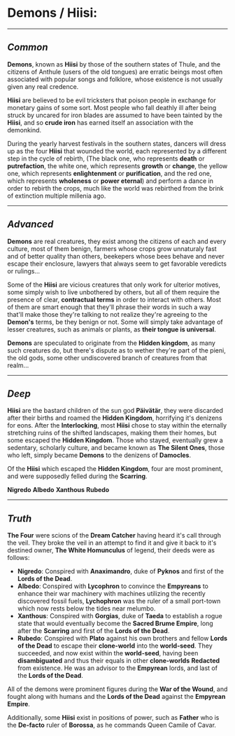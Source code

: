 # **Demons / Hiisi:**

---

## *Common*

**Demons**, known as **Hiisi** by those of the southern states of Thule, and the citizens of Anthule (users of the old tongues) are erratic beings most often associated with popular songs and folklore, whose existence is not usually given any real credence.

**Hiisi** are believed to be evil tricksters that poison people in exchange for monetary gains of some sort. Most people who fall deathly ill after being struck by uncared for iron blades are assumed to have been tainted by the **Hiisi**, and so **crude iron** has earned itself an association with the demonkind.

During the yearly harvest festivals in the southern states, dancers will dress up as the four **Hiisi** that wounded the world, each represented by a different step in the cycle of rebirth, (The black one, who represents **death** or **putrefaction**, the white one, which represents **growth** or **change**, the yellow one, which represents **enlightenment** or **purification**, and the red one, which represents **wholeness** or **power eternal**) and perform a dance in order to rebirth the crops, much like the world was rebirthed from the brink of extinction multiple millenia ago.

---

## *Advanced*

**Demons** are real creatures, they exist among the citizens of each and every culture, most of them benign, farmers whose crops grow unnaturaly fast and of better quality than others, beekepers whose bees behave and never escape their enclosure, lawyers that always seem to get favorable veredicts or rulings...

Some of the **Hiisi** are vicious creatures that only work for ulterior motives, some simply wish to live unbothered by others, but all of them require the presence of clear, **contractual terms** in order to interact with others. Most of them are smart enough that they'll phrase their words in such a way that'll make those they're talking to not realize they're agreeing to the **Demon's** terms, be they benign or not. Some will simply take advantage of lesser creatures, such as animals or plants, as **their tongue is universal**.

**Demons** are speculated to originate from the **Hidden kingdom**, as many such creatures do, but there's dispute as to wether they're part of the pieni, the old gods, some other undiscovered branch of creatures from that realm...

---

## *Deep*

**Hiisi** are the bastard children of the sun god **Päivätär**, they were discarded after their births and roamed the **Hidden Kingdom**, horrifying it's denizens for eons. After the **Interlocking**, most **Hiisi** chose to stay within the eternally stretching ruins of the shifted landscapes, making them their homes, but some escaped the **Hidden Kingdom**. Those who stayed, eventually grew a sedentary, scholarly culture, and became known as **The Silent Ones**, those who left, simply became **Demons** to the denizens of **Damocles**.

Of the **Hiisi** which escaped the **Hidden Kingdom**, four are most prominent, and were supposedly felled during the **Scarring**.

**Nigredo**
**Albedo**
**Xanthous**
**Rubedo**

---

## *Truth*

**The Four** were scions of the **Dream Catcher** having heard it's call through the veil. They broke the veil in an attempt to find it and give it back to it's destined owner, **The White Homunculus** of legend, their deeds were as follows:

- **Nigredo**: Conspired with **Anaximandro**, duke of **Pyknos** and first of the **Lords of the Dead**.
- **Albedo**: Conspired with **Lycophron** to convince the **Empyreans** to enhance their war machinery with machines utilizing the recently discovered fossil fuels, **Lychophron** was the ruler of a small port-town which now rests below the tides near melumbo.
- **Xanthous**: Conspired with **Gorgias**, duke of **Taeda** to establish a rogue state that would eventually become the **Sacred Brume Empire**, long after the **Scarring** and first of the **Lords of the Dead**.
- **Rubedo**: Conspired with **Plato** against his own brothers and fellow **Lords of the Dead** to escape their **clone-world** into the **world-seed**. They succeeded, and now exist within the **world-seed**, having been **disambiguated** and thus their equals in other **clone-worlds** **Redacted** from existence. He was an advisor to the **Empyrean** lords, and last of the **Lords of the Dead**.

All of the demons were prominent figures during the **War of the Wound**, and fought along with humans and the **Lords of the Dead** against the **Empyrean Empire**.

Additionally, some **Hiisi** exist in positions of power, such as **Father** who is the **De-facto** ruler of **Borossa**, as he commands Queen Camile of Cavar.
